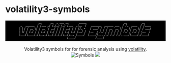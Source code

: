 # volatility3-symbols

![](./.github/banner.png)

<p align="center">
  Volatility3 symbols for for forensic analysis using <a href="https://github.com/volatility-foundation/volatility">volatility</a>.
  <br>
  <img alt="Symbols" src="https://img.shields.io/badge/symbols-460-brightgreen">
  <a href="https://twitter.com/intent/follow?screen_name=podalirius_" title="Follow"><img src="https://img.shields.io/twitter/follow/podalirius_?label=Podalirius&style=social"></a>
  <br>
</p>

